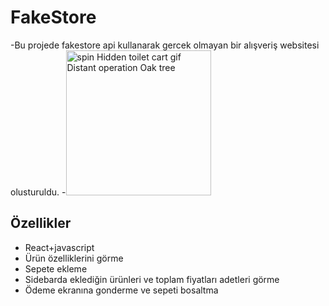 # FakeStore
-Bu projede fakestore api kullanarak  gercek olmayan bir alışveriş websitesi olusturuldu.
-<img src="https://media.tenor.com/8BeuRyZSb90AAAAC/shopping-cart-shopping.gif" jsaction="VQAsE" class="sFlh5c pT0Scc iPVvYb" style="max-width: 298px; height: 232px; margin: 0px; width: 232px;" alt="spin Hidden toilet cart gif Distant operation Oak tree" jsname="kn3ccd">
##  Özellikler
-  React+javascript
-  Ürün özelliklerini görme
-  Sepete ekleme
-  Sidebarda eklediğin ürünleri ve toplam fiyatları adetleri görme 
-  Ödeme ekranına gonderme ve sepeti bosaltma 

